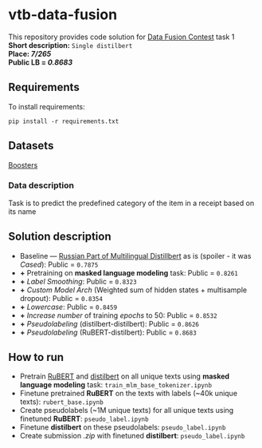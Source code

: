 # vtb-data-fusion

This repository provides code solution for [Data Fusion Contest](https://boosters.pro/championship/data_fusion/overview) task 1  
**Short description:** `Single distilbert`  
**Place: *7/265***  
**Public LB = *0.8683***  

## Requirements

To install requirements:

```setup
pip install -r requirements.txt
```

## Datasets
[Boosters](https://boosters.pro/championship/data_fusion/data)
### Data description
Task is to predict the predefined category of the item in a receipt based on its name


## Solution description
- Baseline — [Russian Part of Multilingual Distillbert](https://huggingface.co/Geotrend/bert-base-ru-cased) as is (spoiler - it was *Cased*): Public = `0.7875`
- **+** Pretraining on **masked language modeling** task: Public = `0.8261`
- **+** *Label Smoothing*: Public = `0.8323`
- **+** *Custom Model Arch* (Weighted sum of hidden states + multisample dropout): Public = `0.8354`
- **+** *Lowercase*: Public = `0.8459`
- **+** *Increase number* of training *epochs* to 50: Public = `0.8532`
- **+** *Pseudolabeling* (distilbert-distilbert): Public = `0.8626`
- **+** *Pseudolabeling* (RuBERT-distilbert): Public = `0.8683`


## How to run
- Pretrain [RuBERT](https://huggingface.co/DeepPavlov/rubert-base-cased) and [distilbert](https://huggingface.co/Geotrend/bert-base-ru-cased) on all unique texts using **masked language modeling** task: `train_mlm_base_tokenizer.ipynb`
- Finetune pretrained **RuBERT** on the texts with labels (~40k unique texts): `rubert_base.ipynb`
- Create pseudolabels (~1M unique texts) for all unique texts using finetuned **RuBERT**: `pseudo_label.ipynb`
- Finetune **distilbert** on these pseudolabels: `pseudo_label.ipynb`
- Create submission *.zip* with finetuned **distilbert**: `pseudo_label.ipynb`